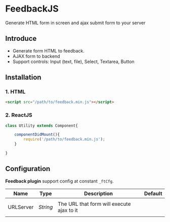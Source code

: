 # FeedbackJS

Generate HTML form in screen and ajax submit form to your server

## Introduce

- Generate form HTML to feedback.
- AJAX form to backend
- Support controls: Input (text, file), Select, Textarea, Button

## Installation

### 1. HTML

```html
<script src="/path/to/feedback.min.js"></script>
```

### 2. ReactJS

```js
class Utility extends Component{

    componentDidMount(){
        require('/path/to/feedback.min.js');
    }

}
```
## Configuration

**Feedback plugin** support config at constant `_ftCfg`.

| Name | Type | Description | Default|
|------|------|-------------|--------|
| <p align="center">URLServer</p> | *String* | The URL that form will execute ajax to it | |
